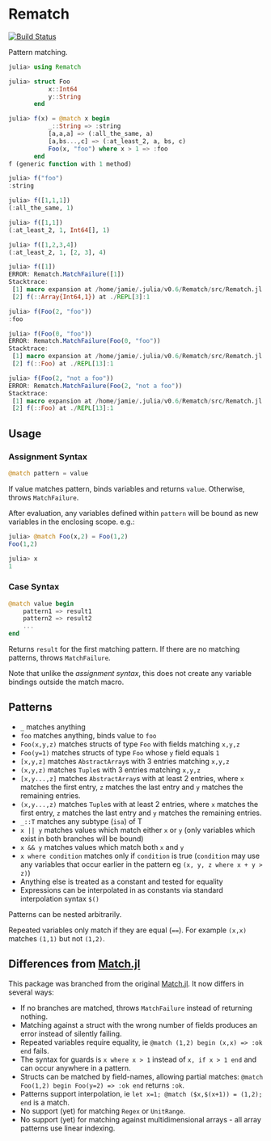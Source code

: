 # Rematch

[![Build Status](https://travis-ci.org/RelationalAI-oss/Rematch.jl.svg?branch=master)](https://travis-ci.org/RelationalAI-oss/Rematch.jl)

Pattern matching.

``` julia
julia> using Rematch

julia> struct Foo
           x::Int64
           y::String
       end

julia> f(x) = @match x begin
           _::String => :string
           [a,a,a] => (:all_the_same, a)
           [a,bs...,c] => (:at_least_2, a, bs, c)
           Foo(x, "foo") where x > 1 => :foo
       end
f (generic function with 1 method)

julia> f("foo")
:string

julia> f([1,1,1])
(:all_the_same, 1)

julia> f([1,1])
(:at_least_2, 1, Int64[], 1)

julia> f([1,2,3,4])
(:at_least_2, 1, [2, 3], 4)

julia> f([1])
ERROR: Rematch.MatchFailure([1])
Stacktrace:
 [1] macro expansion at /home/jamie/.julia/v0.6/Rematch/src/Rematch.jl:173 [inlined]
 [2] f(::Array{Int64,1}) at ./REPL[3]:1

julia> f(Foo(2, "foo"))
:foo

julia> f(Foo(0, "foo"))
ERROR: Rematch.MatchFailure(Foo(0, "foo"))
Stacktrace:
 [1] macro expansion at /home/jamie/.julia/v0.6/Rematch/src/Rematch.jl:173 [inlined]
 [2] f(::Foo) at ./REPL[13]:1

julia> f(Foo(2, "not a foo"))
ERROR: Rematch.MatchFailure(Foo(2, "not a foo"))
Stacktrace:
 [1] macro expansion at /home/jamie/.julia/v0.6/Rematch/src/Rematch.jl:173 [inlined]
 [2] f(::Foo) at ./REPL[13]:1
```

## Usage

### Assignment Syntax
``` julia
@match pattern = value
```

If value matches pattern, binds variables and returns `value`. Otherwise, throws `MatchFailure`.

After evaluation, any variables defined within `pattern` will be bound as new variables in the enclosing scope. e.g.:
```julia
julia> @match Foo(x,2) = Foo(1,2)
Foo(1,2)

julia> x
1
```

### Case Syntax

``` julia
@match value begin
    pattern1 => result1
    pattern2 => result2
    ...
end
```

Returns `result` for the first matching pattern. If there are no matching patterns, throws `MatchFailure`.

Note that unlike the _assignment syntax_, this does not create any variable bindings outside the match macro.

## Patterns

* `_` matches anything
* `foo` matches anything, binds value to `foo`
* `Foo(x,y,z)` matches structs of type `Foo` with fields matching `x,y,z`
* `Foo(y=1)` matches structs of type `Foo` whose `y` field equals `1`
* `[x,y,z]` matches `AbstractArray`s with 3 entries matching `x,y,z`
* `(x,y,z)` matches `Tuple`s with 3 entries matching `x,y,z`
* `[x,y...,z]` matches `AbstractArray`s with at least 2 entries, where `x` matches the first entry, `z` matches the last entry and `y` matches the remaining entries.
* `(x,y...,z)` matches `Tuple`s with at least 2 entries, where `x` matches the first entry, `z` matches the last entry and `y` matches the remaining entries.
* `_::T` matches any subtype (`isa`) of T
* `x || y` matches values which match either `x` or `y` (only variables which exist in both branches will be bound)
* `x && y` matches values which match both `x` and `y`
* `x where condition` matches only if `condition` is true (`condition` may use any variables that occur earlier in the pattern eg `(x, y, z where x + y > z)`)
* Anything else is treated as a constant and tested for equality
* Expressions can be interpolated in as constants via standard interpolation syntax `$()`

Patterns can be nested arbitrarily.

Repeated variables only match if they are equal (`==`). For example `(x,x)` matches `(1,1)` but not `(1,2)`.

## Differences from [Match.jl](https://github.com/kmsquire/Match.jl)

This package was branched from the original [Match.jl](https://github.com/kmsquire/Match.jl). It now differs in several ways:

* If no branches are matched, throws `MatchFailure` instead of returning nothing.
* Matching against a struct with the wrong number of fields produces an error instead of silently failing.
* Repeated variables require equality, ie `@match (1,2) begin (x,x) => :ok end` fails.
* The syntax for guards is `x where x > 1` instead of `x, if x > 1 end` and can occur anywhere in a pattern.
* Structs can be matched by field-names, allowing partial matches: `@match Foo(1,2) begin Foo(y=2) => :ok end` returns `:ok`.
* Patterns support interpolation, ie `let x=1; @match ($x,$(x+1)) = (1,2); end` is a match.
* No support (yet) for matching `Regex` or `UnitRange`.
* No support (yet) for matching against multidimensional arrays - all array patterns use linear indexing.
